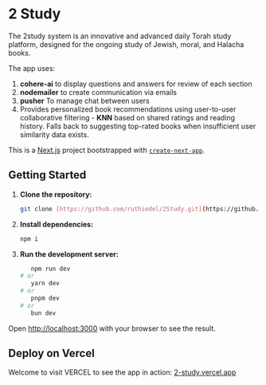 
# 2 Study

The 2study system is an innovative and advanced daily Torah study platform, designed for the ongoing study of Jewish, moral, and Halacha books. 

The app uses: 
1. **cohere-ai** to display questions and answers for review of each section
2. **nodemailer** to create communication via emails
3. **pusher** To manage chat between users
4. Provides personalized book recommendations using user-to-user collaborative filtering - **KNN** based on shared ratings and reading history. Falls back to suggesting top-rated books when insufficient user similarity data exists.

This is a [Next.js](https://nextjs.org/) project bootstrapped with [`create-next-app`](https://github.com/vercel/next.js/tree/canary/packages/create-next-app).

## Getting Started

1. **Clone the repository:**
   ```bash
   git clone [https://github.com/ruthiedel/2Study.git](https://github.com/ruthiedel/2Study.git)
   ```

2. **Install dependencies:**
   ```bash
   npm i
   ```

3. **Run the development server:**

   ```bash
      npm run dev
   # or
      yarn dev
   # or
      pnpm dev
   # or
      bun dev
   ```

Open [http://localhost:3000](http://localhost:3000) with your browser to see the result.



## Deploy on Vercel

Welcome to visit VERCEL to see the app in action: [2-study.vercel.app](2-study.vercel.app)
